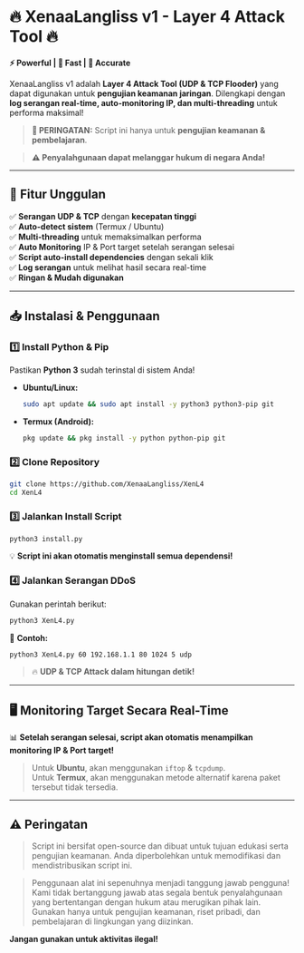 # **🔥 XenaaLangliss v1 -  Layer 4 Attack Tool 🔥**
**⚡ Powerful | 🚀 Fast | 🎯 Accurate**

XenaaLangliss v1 adalah **Layer 4 Attack Tool (UDP & TCP Flooder)** yang dapat digunakan untuk **pengujian keamanan jaringan**.
Dilengkapi dengan **log serangan real-time, auto-monitoring IP, dan multi-threading** untuk performa maksimal!

> **🚨 PERINGATAN:** Script ini hanya untuk **pengujian keamanan & pembelajaran**.

> **⚠️ Penyalahgunaan dapat melanggar hukum di negara Anda!**

---

## **🚀 Fitur Unggulan**
✅ **Serangan UDP & TCP** dengan **kecepatan tinggi**  
✅ **Auto-detect sistem** (Termux / Ubuntu)  
✅ **Multi-threading** untuk memaksimalkan performa  
✅ **Auto Monitoring** IP & Port target setelah serangan selesai  
✅ **Script auto-install dependencies** dengan sekali klik  
✅ **Log serangan** untuk melihat hasil secara real-time  
✅ **Ringan & Mudah digunakan**  

---

## **📥 Instalasi & Penggunaan**

### **1️⃣ Install Python & Pip**
Pastikan **Python 3** sudah terinstal di sistem Anda!  
- **Ubuntu/Linux:**  
  ```bash
  sudo apt update && sudo apt install -y python3 python3-pip git
  ```  
- **Termux (Android):**  
  ```bash
  pkg update && pkg install -y python python-pip git
  ```

### **2️⃣ Clone Repository**
```bash
git clone https://github.com/XenaaLangliss/XenL4
cd XenL4
```

### **3️⃣ Jalankan Install Script**
```bash
python3 install.py
```
💡 **Script ini akan otomatis menginstall semua dependensi!**  

### **4️⃣ Jalankan Serangan DDoS**
Gunakan perintah berikut:  
```bash
python3 XenL4.py
```
📝 **Contoh:**  
```bash
python3 XenL4.py 60 192.168.1.1 80 1024 5 udp
```
> 🔥 **UDP & TCP Attack dalam hitungan detik!**

---

## **🖥️ Monitoring Target Secara Real-Time**
📊 **Setelah serangan selesai, script akan otomatis menampilkan monitoring IP & Port target!**  
> Untuk **Ubuntu**, akan menggunakan `iftop` & `tcpdump`.  
> Untuk **Termux**, akan menggunakan metode alternatif karena paket tersebut tidak tersedia.

---

## ⚠️ Peringatan
> Script ini bersifat open-source dan dibuat untuk tujuan edukasi serta pengujian keamanan. Anda diperbolehkan untuk memodifikasi dan mendistribusikan script ini.

> Penggunaan alat ini sepenuhnya menjadi tanggung jawab pengguna!
Kami tidak bertanggung jawab atas segala bentuk penyalahgunaan yang bertentangan dengan hukum atau merugikan pihak lain. Gunakan hanya untuk pengujian keamanan, riset pribadi, dan pembelajaran di lingkungan yang diizinkan.

**Jangan gunakan untuk aktivitas ilegal!**
